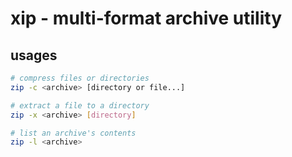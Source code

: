 # xip - multi-format archive utility

## usages
```sh
# compress files or directories
zip -c <archive> [directory or file...]

# extract a file to a directory
zip -x <archive> [directory]

# list an archive's contents
zip -l <archive>
```
